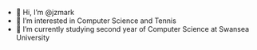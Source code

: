 - 👋 Hi, I’m @jzmark
- 👀 I’m interested in Computer Science and Tennis
- 🌱 I’m currently studying second year of Computer Science at Swansea University
<!--- 💞️ I’m looking to collaborate on ...
- 📫 How to reach me ...--->

<!---
jzmark/jzmark is a ✨ special ✨ repository because its `README.md` (this file) appears on your GitHub profile.
You can click the Preview link to take a look at your changes.
--->
